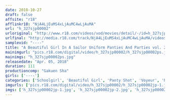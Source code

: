 ```yaml
---
date: 2018-10-27
draft: false
affsite: "r18"
afflinkr18: "NjA4LjEuMS4xLjAuMC4wLjAuMA"
url: "h_327sjp00002"
urloriginal: "http://www.r18.com/videos/vod/movies/detail/-/id=h_327sjp00002"
urlfinal: "http://media.r18.com/track/NjA4LjEuMS4xLjAuMC4wLjAuMA/videos/vod/movies/detail/-/id=h_327sjp00002"
samplevid: "----"
title: "A Beautiful Girl In A Sailor Uniform Panties And Parties vol. 2"
mainimgurl: "pics.r18.com/digital/video/h_327sjp00002/h_327sjp00002ps.jpg"
mainimgs: "h_327sjp00002ps.jpg"
releasedate: "Apr. 05, 2018"
duration: 111
productioncomp: "Gakuen Sha"
girls: ['----']
categories: ['Schoolgirl', 'Beautiful Girl', 'Panty Shot', 'Voyeur', 'Pranks']
imgurls: ['pics.r18.com/digital/video/h_327sjp00002/h_327sjp00002jp-1.jpg', 'pics.r18.com/digital/video/h_327sjp00002/h_327sjp00002jp-2.jpg', 'pics.r18.com/digital/video/h_327sjp00002/h_327sjp00002jp-3.jpg', 'pics.r18.com/digital/video/h_327sjp00002/h_327sjp00002jp-4.jpg', 'pics.r18.com/digital/video/h_327sjp00002/h_327sjp00002jp-5.jpg', 'pics.r18.com/digital/video/h_327sjp00002/h_327sjp00002jp-6.jpg', 'pics.r18.com/digital/video/h_327sjp00002/h_327sjp00002jp-7.jpg', 'pics.r18.com/digital/video/h_327sjp00002/h_327sjp00002jp-8.jpg', 'pics.r18.com/digital/video/h_327sjp00002/h_327sjp00002jp-9.jpg', 'pics.r18.com/digital/video/h_327sjp00002/h_327sjp00002jp-10.jpg', 'pics.r18.com/digital/video/h_327sjp00002/h_327sjp00002jp-11.jpg', 'pics.r18.com/digital/video/h_327sjp00002/h_327sjp00002jp-12.jpg', 'pics.r18.com/digital/video/h_327sjp00002/h_327sjp00002jp-13.jpg', 'pics.r18.com/digital/video/h_327sjp00002/h_327sjp00002jp-14.jpg', 'pics.r18.com/digital/video/h_327sjp00002/h_327sjp00002jp-15.jpg', 'pics.r18.com/digital/video/h_327sjp00002/h_327sjp00002jp-16.jpg', 'pics.r18.com/digital/video/h_327sjp00002/h_327sjp00002jp-17.jpg', 'pics.r18.com/digital/video/h_327sjp00002/h_327sjp00002jp-18.jpg', 'pics.r18.com/digital/video/h_327sjp00002/h_327sjp00002jp-19.jpg', 'pics.r18.com/digital/video/h_327sjp00002/h_327sjp00002jp-20.jpg']
imgs: ['h_327sjp00002jp-1.jpg', 'h_327sjp00002jp-2.jpg', 'h_327sjp00002jp-3.jpg', 'h_327sjp00002jp-4.jpg', 'h_327sjp00002jp-5.jpg', 'h_327sjp00002jp-6.jpg', 'h_327sjp00002jp-7.jpg', 'h_327sjp00002jp-8.jpg', 'h_327sjp00002jp-9.jpg', 'h_327sjp00002jp-10.jpg', 'h_327sjp00002jp-11.jpg', 'h_327sjp00002jp-12.jpg', 'h_327sjp00002jp-13.jpg', 'h_327sjp00002jp-14.jpg', 'h_327sjp00002jp-15.jpg', 'h_327sjp00002jp-16.jpg', 'h_327sjp00002jp-17.jpg', 'h_327sjp00002jp-18.jpg', 'h_327sjp00002jp-19.jpg', 'h_327sjp00002jp-20.jpg']
---
```


